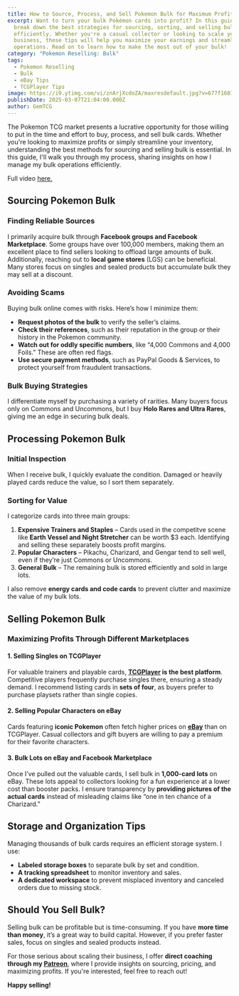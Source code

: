 ```yaml
---
title: How to Source, Process, and Sell Pokemon Bulk for Maximum Profit
excerpt: Want to turn your bulk Pokémon cards into profit? In this guide, I
  break down the best strategies for sourcing, sorting, and selling bulk
  efficiently. Whether you're a casual collector or looking to scale your
  business, these tips will help you maximize your earnings and streamline your
  operations. Read on to learn how to make the most out of your bulk!
category: "Pokemon Reselling: Bulk"
tags:
  - Pokemon Reselling
  - Bulk
  - eBay Tips
  - TCGPlayer Tips
image: https://i9.ytimg.com/vi/znArjXcdoZA/maxresdefault.jpg?v=677f1681&sqp=CKDJrr4G&rs=AOn4CLBcJRaRxn8_h4tCeNrXI0W3VB7_qA
publishDate: 2025-03-07T21:04:00.000Z
author: GemTCG
---
```

[](https://www.youtube.com/watch?v=znArjXcdoZA&t=296s)[](https://www.youtube.com/watch?v=znArjXcdoZA&t=296s)The Pokemon TCG market presents a lucrative opportunity for those willing to put in the time and effort to buy, process, and sell bulk cards. Whether you're looking to maximize profits or simply streamline your inventory, understanding the best methods for sourcing and selling bulk is essential. In this guide, I'll walk you through my process, sharing insights on how I manage my bulk operations efficiently.

Full video [here.](<>)

## **Sourcing Pokemon Bulk**

### **Finding Reliable Sources**

I primarily acquire bulk through **Facebook groups and Facebook Marketplace**. Some groups have over 100,000 members, making them an excellent place to find sellers looking to offload large amounts of bulk. Additionally, reaching out to **local game stores** (LGS) can be beneficial. Many stores focus on singles and sealed products but accumulate bulk they may sell at a discount.

### **Avoiding Scams**

Buying bulk online comes with risks. Here’s how I minimize them:

* **Request photos of the bulk** to verify the seller’s claims.
* **Check their references**, such as their reputation in the group or their history in the Pokemon community.
* **Watch out for oddly specific numbers**, like “4,000 Commons and 4,000 Foils.” These are often red flags.
* **Use secure payment methods**, such as PayPal Goods & Services, to protect yourself from fraudulent transactions.

### **Bulk Buying Strategies**

I differentiate myself by purchasing a variety of rarities. Many buyers focus only on Commons and Uncommons, but I buy **Holo Rares and Ultra Rares**, giving me an edge in securing bulk deals.

## **Processing Pokemon Bulk**

### **Initial Inspection**

When I receive bulk, I quickly evaluate the condition. Damaged or heavily played cards reduce the value, so I sort them separately.

### **Sorting for Value**

I categorize cards into three main groups:

1. **Expensive Trainers and Staples** – Cards used in the competitve scene like **Earth Vessel and Night Stretcher** can be worth $3 each. Identifying and selling these separately boosts profit margins.
2. **Popular Characters** – Pikachu, Charizard, and Gengar tend to sell well, even if they’re just Commons or Uncommons.
3. **General Bulk** – The remaining bulk is stored efficiently and sold in large lots.

I also remove **energy cards and code cards** to prevent clutter and maximize the value of my bulk lots.

## **Selling Pokemon Bulk**

### **Maximizing Profits Through Different Marketplaces**

#### **1. Selling Singles on TCGPlayer**

For valuable trainers and playable cards, **[TCGPlayer](https://tcgplayer.com) is the best platform**. Competitive players frequently purchase singles there, ensuring a steady demand. I recommend listing cards in **sets of four**, as buyers prefer to purchase playsets rather than single copies.

#### **2. Selling Popular Characters on eBay**

Cards featuring **iconic Pokemon** often fetch higher prices on **[eBay](https://ebay.com)** than on TCGPlayer. Casual collectors and gift buyers are willing to pay a premium for their favorite characters.

#### **3. Bulk Lots on eBay and Facebook Marketplace**

Once I’ve pulled out the valuable cards, I sell bulk in **1,000-card lots** on eBay. These lots appeal to collectors looking for a fun experience at a lower cost than booster packs. I ensure transparency by **providing pictures of the actual cards** instead of misleading claims like “one in ten chance of a Charizard.”

## **Storage and Organization Tips**

Managing thousands of bulk cards requires an efficient storage system. I use:

* **Labeled storage boxes** to separate bulk by set and condition.
* **A tracking spreadsheet** to monitor inventory and sales.
* **A dedicated workspace** to prevent misplaced inventory and canceled orders due to missing stock.

## **Should You Sell Bulk?**

Selling bulk can be profitable but is time-consuming. If you have **more time than money**, it’s a great way to build capital. However, if you prefer faster sales, focus on singles and sealed products instead.

For those serious about scaling their business, I offer **direct coaching through my [Patreon](https://www.patreon.com/c/GemTCG)**, where I provide insights on sourcing, pricing, and maximizing profits. If you're interested, feel free to reach out!

**Happy selling!**

